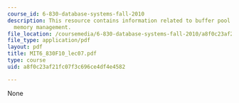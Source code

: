 ```yaml
---
course_id: 6-830-database-systems-fall-2010
description: This resource contains information related to buffer pool design and
  memory management.
file_location: /coursemedia/6-830-database-systems-fall-2010/a8f0c23af21fc07f3c696ce4df4e4582_MIT6_830F10_lec07.pdf
file_type: application/pdf
layout: pdf
title: MIT6_830F10_lec07.pdf
type: course
uid: a8f0c23af21fc07f3c696ce4df4e4582

---
```

None